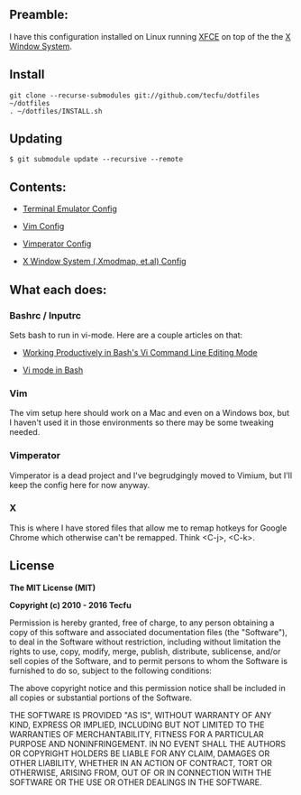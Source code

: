## Preamble:

I have this configuration installed on Linux running [XFCE](https://en.wikipedia.org/wiki/Xfce) on top of the the [X Window System](https://en.wikipedia.org/wiki/X_Window_System).

## Install

```
git clone --recurse-submodules git://github.com/tecfu/dotfiles ~/dotfiles
. ~/dotfiles/INSTALL.sh
```

## Updating

```
$ git submodule update --recursive --remote
```

## Contents: 

- [Terminal Emulator Config](terminal/README.md)  

- [Vim Config](.vim/README.md)  

- [Vimperator Config](.vimperator/README.md)  

- [X Window System (.Xmodmap, et.al) Config](x/README.md)

## What each does:

### Bashrc / Inputrc

Sets bash to run in vi-mode. Here are a couple articles on that:

- [Working Productively in Bash's Vi Command Line Editing Mode](http://www.catonmat.net/blog/bash-vi-editing-mode-cheat-sheet)

- [Vi mode in Bash](https://sanctum.geek.nz/arabesque/vi-mode-in-bash)

### Vim

The vim setup here should work on a Mac and even on a Windows box, but I haven't used it in those environments so there may be some tweaking needed. 

### Vimperator

Vimperator is a dead project and I've begrudgingly moved to Vimium, but I'll keep the config here for now anyway.

### X

This is where I have stored files that allow me to remap hotkeys for Google Chrome which otherwise can't be remapped. Think \<C-j\>, \<C-k\>.

## License

**The MIT License (MIT)**

**Copyright (c) 2010 - 2016 Tecfu**

Permission is hereby granted, free of charge, to any person obtaining a copy of this software and associated documentation files (the "Software"), to deal in the Software without restriction, including without limitation the rights to use, copy, modify, merge, publish, distribute, sublicense, and/or sell copies of the Software, and to permit persons to whom the Software is furnished to do so, subject to the following conditions:

The above copyright notice and this permission notice shall be included in all copies or substantial portions of the Software.

THE SOFTWARE IS PROVIDED "AS IS", WITHOUT WARRANTY OF ANY KIND, EXPRESS OR IMPLIED, INCLUDING BUT NOT LIMITED TO THE WARRANTIES OF MERCHANTABILITY, FITNESS FOR A PARTICULAR PURPOSE AND NONINFRINGEMENT. IN NO EVENT SHALL THE AUTHORS OR COPYRIGHT HOLDERS BE LIABLE FOR ANY CLAIM, DAMAGES OR OTHER LIABILITY, WHETHER IN AN ACTION OF CONTRACT, TORT OR OTHERWISE, ARISING FROM, OUT OF OR IN CONNECTION WITH THE SOFTWARE OR THE USE OR OTHER DEALINGS IN THE SOFTWARE.
